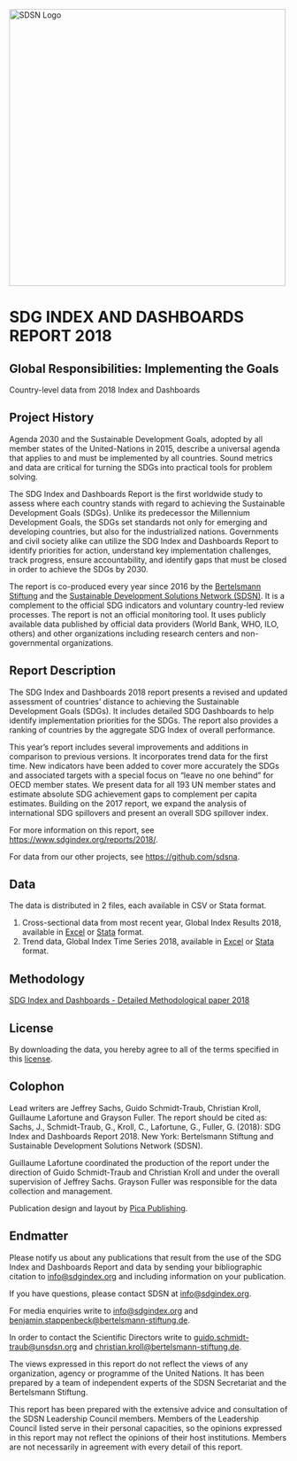 <img src="https://github.com/sdsna/2019SustainableDevelopmentReport/blob/master/SDSN_logo.jpg" width="500" alt="SDSN Logo">

# SDG INDEX AND DASHBOARDS REPORT 2018  
## Global Responsibilities: Implementing the Goals
Country-level data from 2018 Index and Dashboards

## Project History
Agenda 2030 and the Sustainable Development Goals, adopted by all member states of the United-Nations in 2015, describe a universal agenda that applies to and must be implemented by all countries. Sound metrics and data are critical for turning the SDGs into practical tools for problem solving.

The SDG Index and Dashboards Report is the first worldwide study to assess where each country stands with regard to achieving the Sustainable Development Goals (SDGs). Unlike its predecessor the Millennium Development Goals, the SDGs set standards not only for emerging and developing countries, but also for the industrialized nations. Governments and civil society alike can utilize the SDG Index and Dashboards Report to identify priorities for action, understand key implementation challenges, track progress, ensure accountability, and identify gaps that must be closed in order to achieve the SDGs by 2030.

The report is co-produced every year since 2016 by the [Bertelsmann Stiftung](https://www.bertelsmann-stiftung.de/de/startseite/) and the [Sustainable Development Solutions Network (SDSN)](http://unsdsn.org/). It is a complement to the official SDG indicators and voluntary country-led review processes. The report is not an official monitoring tool. It uses publicly available data published by official data providers (World Bank, WHO, ILO, others) and other organizations including research centers and non-governmental organizations.


## Report Description
The SDG Index and Dashboards 2018 report presents a revised and updated assessment of countries’ distance to achieving the Sustainable Development Goals (SDGs). It includes detailed SDG Dashboards to help identify implementation priorities for the SDGs. The report also provides a ranking of countries by the aggregate SDG Index of overall performance.

This year’s report includes several improvements and additions in comparison to previous versions. It incorporates trend data for the first time. New indicators have been added to cover more accurately the SDGs and associated targets with a special focus on “leave no one behind” for OECD member states. We present data for all 193 UN member states and estimate absolute SDG achievement gaps to complement per capita estimates. Building on the 2017 report, we expand the analysis of international SDG spillovers and present an overall SDG spillover index.

For more information on this report, see https://www.sdgindex.org/reports/2018/.

For data from our other projects, see https://github.com/sdsna.

## Data

The data is distributed in 2 files, each available in CSV or Stata format.

1. Cross-sectional data from most recent year, Global Index Results 2018, available in [Excel](https://github.com/sdsna/2018GlobalIndex/blob/master/2018GlobalIndexResults.xlsx) or [Stata](https://github.com/2018GlobalIndex/blob/master/2018GlobalIndexResults.dta) format.
2. Trend data, Global Index Time Series 2018, available in [Excel](https://github.com/sdsna/2018GlobalIndex/blob/master/2018GlobalIndexTimeSeries.xlsx) or [Stata](https://github.com/2018GlobalIndex/blob/master/2018GlobalIndexTimeSeries.dta) format.


## Methodology

[SDG Index and Dashboards - Detailed Methodological paper 2018](https://github.com/sdsna/2018GlobalIndex/blob/master/2018GlobalIndexMethodology.pdf)

## License

By downloading the data, you hereby agree to all of the terms specified in this [license](https://github.com/sdsna).

## Colophon
Lead writers are Jeffrey Sachs, Guido Schmidt-Traub, Christian Kroll, Guillaume Lafortune and Grayson Fuller. The report should be cited as: Sachs, J., Schmidt-Traub, G., Kroll, C., Lafortune, G., Fuller, G. (2018): SDG Index and Dashboards Report 2018. New York: Bertelsmann Stiftung and Sustainable Development Solutions Network (SDSN).

Guillaume Lafortune coordinated the production of the report under the direction of Guido Schmidt-Traub and Christian Kroll and under the overall supervision of Jeffrey Sachs. Grayson Fuller was responsible for the data collection and management.

Publication design and layout by [Pica Publishing](http://www.pica-publishing.com/).

## Endmatter

Please notify us about any publications that result from the use of the SDG Index and Dashboards Report and data by sending your bibliographic citation to info@sdgindex.org and including information on your publication.

If you have questions, please contact SDSN at <info@sdgindex.org>.

For media enquiries write to info@sdgindex.org and benjamin.stappenbeck@bertelsmann-stiftung.de.

In order to contact the Scientific Directors write to guido.schmidt-traub@unsdsn.org and christian.kroll@bertelsmann-stiftung.de.

The views expressed in this report do not reflect the views of any organization, agency or programme of the United Nations. It has been prepared by a team of independent experts of the SDSN Secretariat and the Bertelsmann Stiftung.

This report has been prepared with the extensive advice and consultation of the SDSN Leadership Council members. Members of the Leadership Council listed serve in their personal capacities, so the opinions expressed in this report may not reflect the opinions of their host institutions. Members are not necessarily in agreement with every detail of this report.

